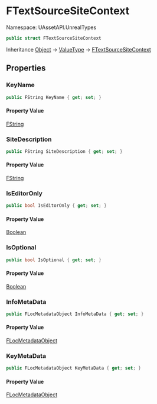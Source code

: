 # FTextSourceSiteContext

Namespace: UAssetAPI.UnrealTypes

```csharp
public struct FTextSourceSiteContext
```

Inheritance [Object](https://docs.microsoft.com/en-us/dotnet/api/system.object) → [ValueType](https://docs.microsoft.com/en-us/dotnet/api/system.valuetype) → [FTextSourceSiteContext](./uassetapi.unrealtypes.ftextsourcesitecontext.md)

## Properties

### **KeyName**

```csharp
public FString KeyName { get; set; }
```

#### Property Value

[FString](./uassetapi.unrealtypes.fstring.md)<br>

### **SiteDescription**

```csharp
public FString SiteDescription { get; set; }
```

#### Property Value

[FString](./uassetapi.unrealtypes.fstring.md)<br>

### **IsEditorOnly**

```csharp
public bool IsEditorOnly { get; set; }
```

#### Property Value

[Boolean](https://docs.microsoft.com/en-us/dotnet/api/system.boolean)<br>

### **IsOptional**

```csharp
public bool IsOptional { get; set; }
```

#### Property Value

[Boolean](https://docs.microsoft.com/en-us/dotnet/api/system.boolean)<br>

### **InfoMetaData**

```csharp
public FLocMetadataObject InfoMetaData { get; set; }
```

#### Property Value

[FLocMetadataObject](./uassetapi.unrealtypes.flocmetadataobject.md)<br>

### **KeyMetaData**

```csharp
public FLocMetadataObject KeyMetaData { get; set; }
```

#### Property Value

[FLocMetadataObject](./uassetapi.unrealtypes.flocmetadataobject.md)<br>
